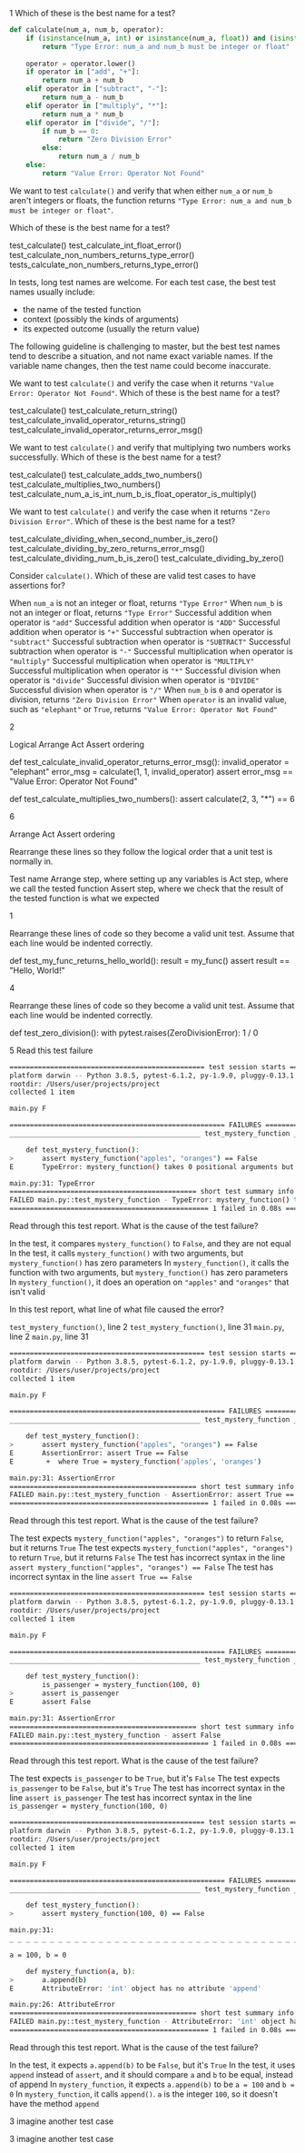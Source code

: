 1
Which of these is the best name for a test?


```python
def calculate(num_a, num_b, operator):
    if (isinstance(num_a, int) or isinstance(num_a, float)) and (isinstance(num_b, int) or isinstance(num_b, float)):
        return "Type Error: num_a and num_b must be integer or float"
    
    operator = operator.lower()
    if operator in ["add", "+"]:
        return num_a + num_b
    elif operator in ["subtract", "-"]:
        return num_a - num_b
    elif operator in ["multiply", "*"]:
        return num_a * num_b
    elif operator in ["divide", "/"]:
        if num_b == 0:
            return "Zero Division Error"
        else:
            return num_a / num_b
    else:
        return "Value Error: Operator Not Found"
```

We want to test `calculate()` and verify that when either `num_a` or `num_b` aren't integers or floats, the function returns `"Type Error: num_a and num_b must be integer or float"`.

Which of these is the best name for a test?

test_calculate()
test_calculate_int_float_error()
test_calculate_non_numbers_returns_type_error()
tests_calculate_non_numbers_returns_type_error()


In tests, long test names are welcome. For each test case, the best test names usually include:

- the name of the tested function
- context (possibly the kinds of arguments)
- its expected outcome (usually the return value)

The following guideline is challenging to master, but the best test names tend to describe a situation, and not name exact variable names. If the variable name changes, then the test name could become inaccurate.


We want to test `calculate()` and verify the case when it returns `"Value Error: Operator Not Found"`. Which of these is the best name for a test?

test_calculate()
test_calculate_return_string()
test_calculate_invalid_operator_returns_string()
test_calculate_invalid_operator_returns_error_msg()


We want to test `calculate()` and verify that multiplying two numbers works successfully. Which of these is the best name for a test?

test_calculate()
test_calculate_adds_two_numbers()
test_calculate_multiplies_two_numbers()
test_calculate_num_a_is_int_num_b_is_float_operator_is_multiply()

We want to test `calculate()` and verify the case when it returns `"Zero Division Error"`. Which of these is the best name for a test?

test_calculate_dividing_when_second_number_is_zero()
test_calculate_dividing_by_zero_returns_error_msg()
test_calculate_dividing_num_b_is_zero()
test_calculate_dividing_by_zero()

Consider `calculate()`. Which of these are valid test cases to have assertions for?

When `num_a` is not an integer or float, returns `"Type Error"`
When `num_b` is not an integer or float, returns `"Type Error"`
Successful addition when operator is `"add"`
Successful addition when operator is `"ADD"`
Successful addition when operator is `"+"`
Successful subtraction when operator is `"subtract"`
Successful subtraction when operator is `"SUBTRACT"`
Successful subtraction when operator is `"-"`
Successful multiplication when operator is `"multiply"`
Successful multiplication when operator is `"MULTIPLY"`
Successful multiplication when operator is `"*"`
Successful division when operator is `"divide"`
Successful division when operator is `"DIVIDE"`
Successful division when operator is `"/"`
When `num_b` is `0` and operator is division, returns `"Zero Division Error"`
When `operator` is an invalid value, such as `"elephant"` or `True`, returns `"Value Error: Operator Not Found"`

2


Logical Arrange Act Assert ordering

def test_calculate_invalid_operator_returns_error_msg():
invalid_operator = "elephant"
error_msg = calculate(1, 1, invalid_operator)
assert error_msg == "Value Error: Operator Not Found"


def test_calculate_multiplies_two_numbers():
assert calculate(2, 3, "*") == 6

6


Arrange Act Assert ordering

Rearrange these lines so they follow the logical order that a unit test is normally in.

Test name
Arrange step, where setting up any variables is
Act step, where we call the tested function
Assert step, where we check that the result of the tested function is what we expected

1


Rearrange these lines of code so they become a valid unit test. Assume that each line would be indented correctly.


def test_my_func_returns_hello_world():
result = my_func()
assert result == "Hello, World!"

4

Rearrange these lines of code so they become a valid unit test. Assume that each line would be indented correctly.

def test_zero_division():
with pytest.raises(ZeroDivisionError):
1 / 0

5 Read this test failure



```bash
================================================ test session starts ================================================
platform darwin -- Python 3.8.5, pytest-6.1.2, py-1.9.0, pluggy-0.13.1
rootdir: /Users/user/projects/project
collected 1 item

main.py F                                                                                                     [100%]

===================================================== FAILURES ======================================================
_______________________________________________ test_mystery_function _______________________________________________

    def test_mystery_function():
>       assert mystery_function("apples", "oranges") == False
E       TypeError: mystery_function() takes 0 positional arguments but 2 were given

main.py:31: TypeError
============================================== short test summary info ==============================================
FAILED main.py::test_mystery_function - TypeError: mystery_function() takes 0 positional arguments but 2 were given
================================================= 1 failed in 0.08s =================================================
```

Read through this test report. What is the cause of the test failure?

In the test, it compares `mystery_function()` to `False`, and they are not equal
In the test, it calls `mystery_function()` with two arguments, but `mystery_function()` has zero parameters
In `mystery_function()`, it calls the function with two arguments, but `mystery_function()` has zero parameters
In `mystery_function()`, it does an operation on `"apples"` and `"oranges"` that isn't valid


In this test report, what line of what file caused the error?

`test_mystery_function()`, line 2
`test_mystery_function()`, line 31
`main.py`, line 2
`main.py`, line 31


```bash
================================================ test session starts ================================================
platform darwin -- Python 3.8.5, pytest-6.1.2, py-1.9.0, pluggy-0.13.1
rootdir: /Users/user/projects/project
collected 1 item

main.py F                                                                                                     [100%]

===================================================== FAILURES ======================================================
_______________________________________________ test_mystery_function _______________________________________________

    def test_mystery_function():
>       assert mystery_function("apples", "oranges") == False
E       AssertionError: assert True == False
E        +  where True = mystery_function('apples', 'oranges')

main.py:31: AssertionError
============================================== short test summary info ==============================================
FAILED main.py::test_mystery_function - AssertionError: assert True == False
================================================= 1 failed in 0.08s =================================================
```

Read through this test report. What is the cause of the test failure?

The test expects `mystery_function("apples", "oranges")` to return `False`, but it returns `True`
The test expects `mystery_function("apples", "oranges")` to return `True`, but it returns `False`
The test has incorrect syntax in the line `assert mystery_function("apples", "oranges") == False`
The test has incorrect syntax in the line `assert True == False`


```bash
================================================ test session starts ================================================
platform darwin -- Python 3.8.5, pytest-6.1.2, py-1.9.0, pluggy-0.13.1
rootdir: /Users/user/projects/project
collected 1 item

main.py F                                                                                                     [100%]

===================================================== FAILURES ======================================================
_______________________________________________ test_mystery_function _______________________________________________

    def test_mystery_function():
        is_passenger = mystery_function(100, 0)
>       assert is_passenger
E       assert False

main.py:31: AssertionError
============================================== short test summary info ==============================================
FAILED main.py::test_mystery_function - assert False
================================================= 1 failed in 0.08s =================================================
```

Read through this test report. What is the cause of the test failure?

The test expects `is_passenger` to be `True`, but it's `False`
The test expects `is_passenger` to be `False`, but it's `True`
The test has incorrect syntax in the line `assert is_passenger`
The test has incorrect syntax in the line `is_passenger = mystery_function(100, 0)`


```bash
================================================ test session starts ================================================
platform darwin -- Python 3.8.5, pytest-6.1.2, py-1.9.0, pluggy-0.13.1
rootdir: /Users/user/projects/project
collected 1 item

main.py F                                                                                                     [100%]

===================================================== FAILURES ======================================================
_______________________________________________ test_mystery_function _______________________________________________

    def test_mystery_function():
>       assert mystery_function(100, 0) == False

main.py:31:
_ _ _ _ _ _ _ _ _ _ _ _ _ _ _ _ _ _ _ _ _ _ _ _ _ _ _ _ _ _ _ _ _ _ _ _ _ _ _ _ _ _ _ _ _ _ _ _ _ _ _ _ _ _ _ _ _ _ _

a = 100, b = 0

    def mystery_function(a, b):
>       a.append(b)
E       AttributeError: 'int' object has no attribute 'append'

main.py:26: AttributeError
============================================== short test summary info ==============================================
FAILED main.py::test_mystery_function - AttributeError: 'int' object has no attribute 'append'
================================================= 1 failed in 0.08s =================================================
```

Read through this test report. What is the cause of the test failure?

In the test, it expects `a.append(b)` to be `False`, but it's `True`
In the test, it uses `append` instead of `assert`, and it should compare `a` and `b` to be equal, instead of append
In `mystery_function`, it expects `a.append(b)` to be `a = 100` and `b = 0`
In `mystery_function`, it calls `append()`. `a` is the integer `100`, so it doesn't have the method `append`


3 imagine another test case







3 imagine another test case



